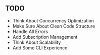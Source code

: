 ## TODO

- Think About Concurrency Optimization
- Make Sure About Clean Code Structure
- Handle All Errors
- Add Subscription Management
- Think About Scalability
- Add Some CLI Experience
